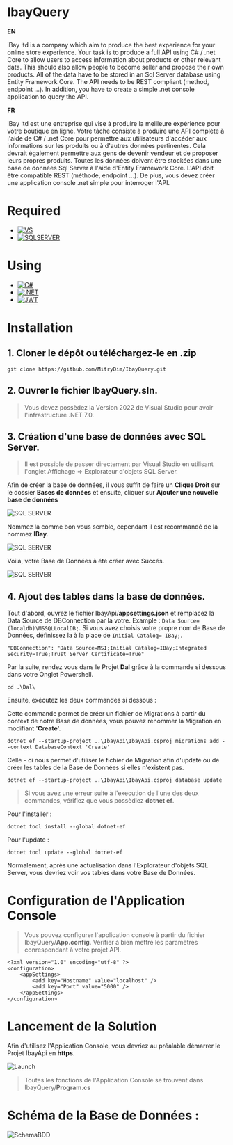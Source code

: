 # IbayQuery

**EN**

iBay ltd is a company which aim to produce the best experience for your online store experience.
Your task is to produce a full API using C# / .net Core to allow users to access information about products or other relevant data. This should also allow people to become seller and propose their own products.
All of the data have to be stored in an Sql Server database using Entity Framework Core.
The API needs to be REST compliant (method, endpoint …).
In addition, you have to create a simple .net console application to query the API.

**FR**

iBay ltd est une entreprise qui vise à produire la meilleure expérience pour votre boutique en ligne.
Votre tâche consiste à produire une API complète à l'aide de C# / .net Core pour permettre aux utilisateurs d'accéder aux informations sur les produits ou à d'autres données pertinentes. Cela devrait également permettre aux gens de devenir vendeur et de proposer leurs propres produits.
Toutes les données doivent être stockées dans une base de données Sql Server à l'aide d'Entity Framework Core.
L'API doit être compatible REST (méthode, endpoint …).
De plus, vous devez créer une application console .net simple pour interroger l'API.

# Required

- [![VS][VS]][VS-url]
- [![SQLSERVER][SQLSERVER]][SQLSERVER-url]

# Using

- [![C#][C#]][C#-url]
- [![.NET][.NET]][.NET-url]
- [![JWT][JWT]][JWT-url]

# Installation

## 1. Cloner le dépôt ou téléchargez-le en .zip

```
git clone https://github.com/MitryDim/IbayQuery.git
```
## 2. Ouvrer le fichier IbayQuery.sln.
>Vous devez possèdez la Version 2022 de Visual Studio pour avoir l'infrastructure .NET 7.0.

## 3. Création d'une base de données avec SQL Server.
>Il est possible de passer directement par Visual Studio en utilisant l'onglet Affichage => Explorateur d'objets SQL Server.


Afin de créer la base de données, il vous suffit de faire un **Clique Droit** sur le dossier **Bases de données** et ensuite, cliquer sur **Ajouter une nouvelle base de données**

![SQL SERVER](https://zupimages.net/up/23/06/b7wn.png)


Nommez la comme bon vous semble, cependant il est recommandé de la nommez **IBay**.

![SQL SERVER](https://zupimages.net/up/23/06/p62t.png)

Voila, votre Base de Données à été créer avec Succés.

![SQL SERVER](https://zupimages.net/up/23/06/z5mj.png)

## 4. Ajout des tables dans la base de données.
Tout d'abord, ouvrez le fichier IbayApi/**appsettings.json** et remplacez la Data Source de DBConnection par la votre.
Example : ```Data Source=(localdb)\MSSQLLocalDB;```.
Si vous avez choisis votre propre nom de Base de Données, définissez la à la place de ```Initial Catalog= IBay;```.

```
"DBConnection": "Data Source=MSI;Initial Catalog=IBay;Integrated Security=True;Trust Server Certificate=True"
```


Par la suite, rendez vous dans le Projet **Dal** grâce à la commande si dessous dans votre Onglet Powershell.

```
cd .\Dal\
```

Ensuite, exécutez les deux commandes si dessous :

Cette commande permet de créer un fichier de Migrations à partir du context de notre Base de données, vous pouvez renommer la Migration en modifiant '**Create**'.
```
dotnet ef --startup-project ..\IbayApi\IbayApi.csproj migrations add --context DatabaseContext 'Create'
```

Celle - ci nous permet d'utiliser le fichier de Migration afin d'update ou de créer les tables de la Base de Données si elles n'existent pas.
```
dotnet ef --startup-project ..\IbayApi\IbayApi.csproj database update
```

>Si vous avez une erreur suite à l'execution de l'une des deux commandes, vérifiez que vous possèdiez **dotnet ef**.


Pour l'installer :
```
dotnet tool install --global dotnet-ef
```

Pour l'update :
```
dotnet tool update --global dotnet-ef
```


Normalement, après une actualisation dans l'Explorateur d'objets SQL Server, vous devriez voir vos tables dans votre Base de Données.

# Configuration de l'Application Console


>Vous pouvez configurer l'application console à partir du fichier IbayQuery/**App.config**.
>Vérifier à bien mettre les paramètres conrespondant à votre projet API.

```
<?xml version="1.0" encoding="utf-8" ?>
<configuration>
	<appSettings>
		<add key="Hostname" value="localhost" />
		<add key="Port" value="5000" />
	</appSettings>
</configuration>
```


# Lancement de la Solution

Afin d'utilisez l'Application Console, vous devriez au préalable démarrer le Projet IbayApi en **https**.

![Launch](https://zupimages.net/up/23/06/ebay.png)


>Toutes les fonctions de l'Application Console se trouvent dans IbayQuery/**Program.cs**



# Schéma de la Base de Données :

![SchemaBDD](https://zupimages.net/up/23/06/o49t.png)










[VS]: https://img.shields.io/badge/Visual_Studio-5C2D91?style=for-the-badge&logo=visual%20studio&logoColor=white
[VS-url]: https://visualstudio.microsoft.com/fr/

[SQLSERVER]: https://img.shields.io/badge/Microsoft_SQL_Server-CC2927?style=for-the-badge&logo=microsoft-sql-server&logoColor=white
[SQLSERVER-url]: https://www.microsoft.com/fr-fr/sql-server/sql-server-downloads

[C#]: https://img.shields.io/badge/C%23-239120?style=for-the-badge&logo=c-sharp&logoColor=white
[C#-url]: https://learn.microsoft.com/fr-fr/dotnet/csharp/

[.NET]: https://img.shields.io/badge/.NET-5C2D91?style=for-the-badge&logo=.net&logoColor=white
[.NET-url]: https://learn.microsoft.com/fr-fr/dotnet/

[JWT]:https://img.shields.io/badge/json%20web%20tokens-323330?style=for-the-badge&logo=json-web-tokens&logoColor=pink
[JWT-url]: https://jwt.io/introduction
